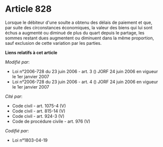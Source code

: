 # Article 828

Lorsque le débiteur d'une soulte a obtenu des délais de paiement et que, par suite des circonstances économiques, la valeur
des biens qui lui sont échus a augmenté ou diminué de plus du quart depuis le partage, les sommes restant dues augmentent ou
diminuent dans la même proportion, sauf exclusion de cette variation par les parties.

**Liens relatifs à cet article**

_Modifié par_:

  - Loi n°2006-728 du 23 juin 2006 - art. 3 () JORF 24 juin 2006 en vigueur le 1er janvier 2007
  - Loi n°2006-728 du 23 juin 2006 - art. 4 () JORF 24 juin 2006 en vigueur le 1er janvier 2007

_Cité par_:

  - Code civil - art. 1075-4 (V)
  - Code civil - art. 815-14 (V)
  - Code civil - art. 924-3 (V)
  - Code de procédure civile - art. 976 (V)

_Codifié par_:

  - Loi n°1803-04-19
